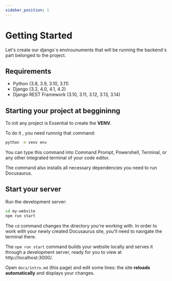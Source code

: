 ```yaml
---
sidebar_position: 1
---
```


# Getting Started

Let's create our django´s envirounuments that will be running the backend`s part belonged to the project.

## Requirements

- Python (3.8, 3.9, 3.10, 3.11)  
- Django (3.2, 4.0, 4.1, 4.2)  
- Django REST Framework (3.10, 3.11, 3.12, 3.13, 3.14)  

## Starting your project at beggininng 

To init any project is Essential to create the **VENV**.

To do it , you need runnnig that command:

```bash
python -m venv env
```

You can type this command into Command Prompt, Powershell, Terminal, or any other integrated terminal of your code editor.

The command also installs all necessary dependencies you need to run Docusaurus.

## Start your server

Run the development server:

```bash
cd my-website
npm run start
```

The `cd` command changes the directory you're working with. In order to work with your newly created Docusaurus site, you'll need to navigate the terminal there.

The `npm run start` command builds your website locally and serves it through a development server, ready for you to view at http://localhost:3000/.

Open `docs/intro.md` (this page) and edit some lines: the site **reloads automatically** and displays your changes.
